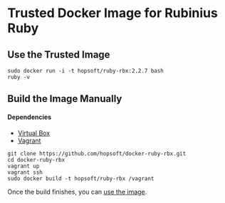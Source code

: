 # Trusted Docker Image for Rubinius Ruby

## Use the Trusted Image

```
sudo docker run -i -t hopsoft/ruby-rbx:2.2.7 bash
ruby -v
```

## Build the Image Manually

#### Dependencies

* [Virtual Box](https://www.virtualbox.org/)
* [Vagrant](http://www.vagrantup.com/)

```
git clone https://github.com/hopsoft/docker-ruby-rbx.git
cd docker-ruby-rbx
vagrant up
vagrant ssh
sudo docker build -t hopsoft/ruby-rbx /vagrant
```

Once the build finishes, you can [use the image](#use-the-trusted-image).
